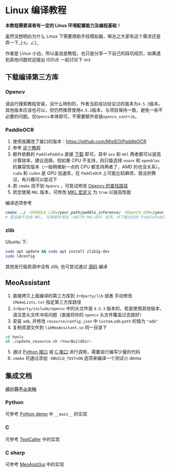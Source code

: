 # Linux 编译教程

**本教程需要读者有一定的 Linux 环境配置能力及编程基础！**

虽然没想明白为什么 Linux 下需要用助手挂模拟器，嘛总之大家有这个需求还是弄一下_(:з」∠)_

作者是 Linux 小白，所以虽说是教程，也只是分享一下自己的踩坑经历，如果遇到其他问题欢迎提出 ISSUE 一起讨论下 orz

## 下载编译第三方库

### Opencv

请自行搜索教程安装，没什么特别的，作者当前成功验证过的版本为`4.5.3`版本。其他版本应该也可以，但仍然推荐使用`4.5.3`版本，与项目保持一致，避免一些不必要的问题。仅`Opencv`本体即可，不需要额外安装`opencv_contrib`。

### PaddleOCR

1. 使用我魔改了接口的版本：https://github.com/MistEO/PaddleOCR
2. 参考 [这个教程](https://github.com/PaddlePaddle/PaddleOCR/tree/release/2.3/deploy/cpp_infer#readme)
3. 额外依赖的 `PaddlePaddle` 直接 [下载](https://paddleinference.paddlepaddle.org.cn/master/user_guides/download_lib.html) 即可。其中 `avx` 和 `mkl` 两者都可以提高计算效率，建议选择。但如果 CPU 不支持，则只能选择 `noavx` 和 `openblas` 的兼容性版本（一般稍微新一点的 CPU 都支持两者了，AMD 的也没关系）。 `cuda` 和 `cudnn` 是 GPU 加速库，在 `PaddleOCR` 上可能比较麻烦，我没折腾过，有兴趣可以尝试下
4. 若 `cmake` 找不到 `Opencv` ，可尝试修改 [Opencv 的查找路径](https://github.com/MistEO/PaddleOCR/blob/release/2.3/deploy/cpp_infer/CMakeLists.txt#L49)
5. 若您使用 `MKL` 版本，可修改 [MKL 宏定义](https://github.com/MistEO/PaddleOCR/blob/release/2.3/deploy/cpp_infer/include/ocr_defines.h#L9) 为 `true` 以提高性能

编译选项参考

```bash
cmake ../ -DPADDLE_LIB=/your_path/paddle_inference/ -DOpenCV_DIR=/your_path_to_opencv/ -DWITH_STATIC_LIB=OFF -DBUILD_SHARED=ON
# 若设备不支持 MKL, 可再额外添加 -DWITH_MKL=OFF 选项，并下载对应的 PaddlePaddle 预测库版本
```

### zlib

Ubuntu 下:

```bash
sudo apt update && sudo apt install zlib1g-dev
sudo ldconfig
```

其他发行版若源中没有 zlib, 也可尝试通过 [源码](https://github.com/madler/zlib) 编译

## MeoAssistant

1. 直接拷贝上面编译的第三方库到 `3rdparty/lib` 或者 手动修改 `CMakeLists.txt` 指定第三方库路径
2. `3rdparty/include/opencv` 中的头文件是 `4.5.3` 版本的，若是使用其他版本，请注意头文件冲突问题（直接将你的 `opencv` 头文件覆盖过去就好）
3. 安装 `adb`, 并修改 `resource/config.json` 中 `Custom`.`adb`.`path` 的值为 `"adb"`
4. 复制资源文件到 `libMeoAssitant.so` 同一目录下  

```sh
cd tools
sh ./update_resource.sh <YourBuildDir>
```

5. 通过 [Python 接口](../src/Python/interface.py) 或 [C 接口](../include/AsstCaller.h) 进行调用，需要自行编写少量的代码
6. `cmake` 可通过添加 `-DBUILD_TEST=ON` 选项来编译一个测试小 demo

## 集成文档

[~~或许算不上文档~~](https://github.com/MistEO/MeoAssistantArknights/wiki)

### Python

可参考 [Python demo](../src/Python/sample.py) 中 `__main__` 的实现

### C

可参考 [TestCaller](../tools/TestCaller/main.cpp) 中的实现

### C sharp

可参考 [MeoAsstGui](../src/MeoAsstGui/Helper/AsstProxy.cs) 中的实现
